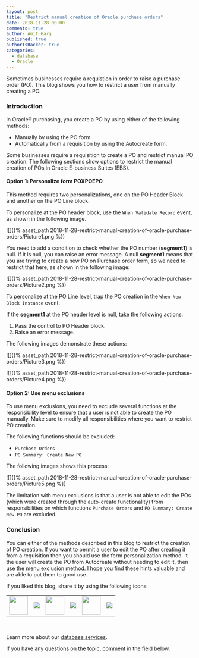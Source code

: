 ```yaml
---
layout: post
title: "Restrict manual creation of Oracle purchase orders"
date: 2018-11-28 00:00
comments: true
author: Amit Garg
published: true
authorIsRacker: true
categories:
  - database
  - Oracle
---
```


Sometimes businesses require a requistion in order to raise a purchase order
(PO). This blog shows you how to restrict a user from manually creating a PO.

<!-- more -->

### Introduction

In Oracle&reg; purchasing, you create a PO by using either of the following
methods:

- Manually by using the PO form.
- Automatically from a requisition by using the Autocreate form.

Some businesses require a requisition to create a PO and restrict manual PO
creation. The following sections show options to restrict the manual creation
of POs in Oracle E-business Suites (EBS).

#### Option 1: Personalize form POXPOEPO

This method requires two personalizations, one on the PO Header Block and
another on the PO Line block.

To personalize at the PO header block, use the `When Validate Record` event, as
shown in the following image.

![]({% asset_path 2018-11-28-restrict-manual-creation-of-oracle-purchase-orders/Picture1.png %})

You need to add a condition to check whether the PO number (**segment1**) is
null. If it is null, you can raise an error message. A null **segment1** means
that you are trying to create a new PO on Purchase order form, so we need to
restrict that here, as shown in the following image:

![]({% asset_path 2018-11-28-restrict-manual-creation-of-oracle-purchase-orders/Picture2.png %})

To personalize at the PO Line level, trap the PO creation in the
`When New Block Instance` event.

If the **segment1** at the PO header level is null, take the following actions:

1.	Pass the control to PO Header block.
2.	Raise an error message.

The following images demonstrate these actions:

![]({% asset_path 2018-11-28-restrict-manual-creation-of-oracle-purchase-orders/Picture3.png %})

![]({% asset_path 2018-11-28-restrict-manual-creation-of-oracle-purchase-orders/Picture4.png %})

#### Option 2: Use menu exclusions

To use menu exclusions, you need to exclude several functions at the
responsibility level to ensure that a user is not able to create the PO manually.
Make sure to modify all responsibilities where you want to restrict PO creation.

The following functions should be excluded:

-	`Purchase Orders`
-	`PO Summary: Create New PO`

The following images shows this process:

![]({% asset_path 2018-11-28-restrict-manual-creation-of-oracle-purchase-orders/Picture5.png %})

The limitation with menu exclusions is that a user is not able to edit the POs
(which were created through the auto-create functionality) from responsibilities
on which functions `Purchase Orders` and `PO Summary: Create New PO` are excluded.

### Conclusion

You can either of the methods described in this blog to restrict the creation of
PO creation. If you want to permit a user to edit the PO after creating it from
a requisition then you should use the form personalization method. It the user
will create the PO from Autocreate without needing to edit it, then use the menu
exclusion method. I hope you find these hints valuable and are able to put them
to good use.

<table>
  <tr>If you liked this blog, share it by using the following icons:</tr>
  <tr>
   <td>
       <img src="{% asset_path line-tile.png %}" width=50 >
    </td>
    <td>
      <a href="https://twitter.com/home?status=https%3A//developer.rackspace.com/blog/restrict-manual-creation-of-oracle-purchase-orders/">
        <img src="{% asset_path shareT.png %}">
      </a>
    </td>
    <td>
       <img src="{% asset_path line-tile.png %}" width=50 >
    </td>
    <td>
      <a href="https://www.facebook.com/sharer/sharer.php?u=https%3A//developer.rackspace.com/blog/restrict-manual-creation-of-oracle-purchase-orders/">
        <img src="{% asset_path shareFB.png %}">
      </a>
    </td>
    <td>
       <img src="{% asset_path line-tile.png %}" width=50 >
    </td>
    <td>
      <a href="https://www.linkedin.com/shareArticle?mini=true&url=https%3A//developer.rackspace.com/blog/restrict-manual-creation-of-oracle-purchase-orders&summary=&source=">
        <img src="{% asset_path shareL.png %}">
      </a>
    </td>
  </tr>
</table>

</br>

Learn more about our [database services](https://www.rackspace.com/dba-services).

If you have any questions on the topic, comment in the field below.
